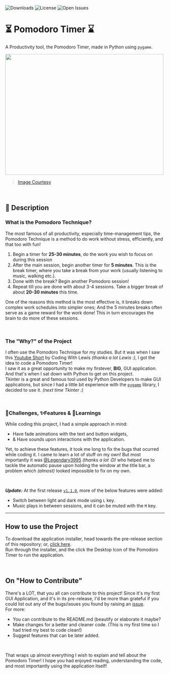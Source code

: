 ![Downloads](https://img.shields.io/github/downloads/TERNION-1121/Pomodoro-Timer/total?style=for-the-badge)
![License](https://img.shields.io/github/license/TERNION-1121/Pomodoro-Timer?style=for-the-badge)
![Open Issues](https://img.shields.io/github/issues/TERNION-1121/Pomodoro-Timer?style=for-the-badge)
# ⏳ Pomodoro Timer ⌛
A Productivity tool, the Pomodoro Timer, made in Python using `pygame`.

<img src="https://user-images.githubusercontent.com/97667653/230726009-ec46fbe5-e787-4e8f-8562-bf7e380ab589.jpg" height=380 width=500>

> [Image Courtesy](https://todoist.com/productivity-methods/pomodoro-technique)

<br>

## 📃 Description

### What is the Pomodoro Technique?

The most famous of all productivity, especially time-management tips, the Pomodoro Technique is a method to do work without stress, efficiently, and that too with fun!

1. Begin a timer for **25-30 minutes**, do the work you wish to focus on during this session
2. After the main session, begin another timer for **5 minutes**. This is the break timer, where you take a break from your work (usually listening to music, walking etc.).
3. Done with the break? Begin another Pomodoro session!
4. Repeat till you are done with about 3-4 sessions. Take a bigger break of about **20-30 minutes** this time.

One of the reasons this method is the most effective is, it breaks down complex work schedules into simpler ones; And the 5 minutes breaks often serve as a game reward for the work done! This in turn encourages the brain to do more of these sessions.

<br>

### The "Why?" of the Project

I often use the Pomodoro Technique for my studies. But it was when I saw this [Youtube Short](https://www.youtube.com/shorts/RSNHZ2OsQPE) by Coding With Lewis _(thanks a lot Lewis :)_, I got the idea to code a Pomodoro Timer!                                                                                                                                                                                                                       
I saw it as a great opportunity to make my firstever, **BIG**, GUI application. And that's when I sat down with Python to get on this project.                                                                               
Tkinter is a great and famous tool used by Python Developers to make GUI applications, but since I had a little bit experience with the [`pygame`](www.pygame.org) library, I decided to use it. _(next time Tkinter :)_

<br>

### 🎯Challenges, ✨Features & 📝Learnings

While coding this project, I had a simple approach in mind:

- Have fade animations with the text and button widgets,
- & Have sounds upon interactions with the application.

Yet, to achieve these features, it took me long to fix the bugs that ocurred while coding it.
I came to learn a lot of stuff on my own! But most importantly it was [@Legendary3995](https://github.com/Legendary3995) _(thanks a lot :D)_ who helped me to tackle the automatic pause upon holding the window at the title bar, a problem which _(almost)_ looked impossible to fix on my own.                                                                         

<br>

**_Update:_**
At the first release [`v1.1.0`](https://github.com/TERNION-1121/Pomodoro-Timer/releases/tag/v1.1.0), more of the below features were added:
- Switch between light and dark mode using `L` key.
- Music plays in between sessions, and it can be muted with the `M` key.

<hr>
                                                                                                                                                                                                                              
## How to use the Project

To download the application installer, head towards the pre-release section of this repository; or, [click here](https://github.com/TERNION-1121/Pomodoro-Timer/releases/download/v1.1.0/pomodoro-timer_setup.exe).                                                                                                                                                                                                                                         
Run through the installer, and the click the Desktop Icon of the Pomodoro Timer to run the application.

<br>

## On "How to Contribute"

There's a LOT, that you all can contribute to this project!
Since it's my first GUI Application, and it's in its pre-release, I'd be more than grateful if you could list out any of the bugs/issues you found by raising an [issue](https://github.com/TERNION-1121/Pomodoro-Timer/issues).                                                                                                                                                                                                               
For more:
- You can contribute to the README.md (beautify or elaborate it maybe?
- Make changes for a better and cleaner code. (This is my first time so I had tried my best to code clean!)
- Suggest features that can be later added.

<br>

That wraps up almost everything I wish to explain and tell about the Pomodoro Timer! I hope you had enjoyed reading, understanding the code, and most importantly using the application itself!                                 
